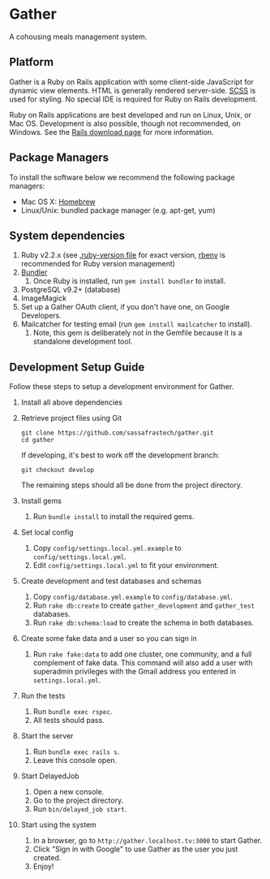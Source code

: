 # Gather
A cohousing meals management system.

## Platform
Gather is a Ruby on Rails application with some client-side JavaScript for dynamic view elements. HTML is generally rendered server-side. [SCSS](http://sass-lang.com/) is used for styling. No special IDE is required for Ruby on Rails development.

Ruby on Rails applications are best developed and run on Linux, Unix, or Mac OS. Development is also possible, though not recommended, on Windows. See the [Rails download page](http://rubyonrails.org/download/) for more information.

## Package Managers

To install the software below we recommend the following package managers:

- Mac OS X: [Homebrew](http://brew.sh/)
- Linux/Unix: bundled package manager (e.g. apt-get, yum)

## System dependencies
1. Ruby v2.2.x (see [.ruby-version file](.ruby-version) for exact version, [rbenv](https://github.com/sstephenson/rbenv) is recommended for Ruby version management)
1. [Bundler](http://bundler.io/)
    1. Once Ruby is installed, run `gem install bundler` to install.
1. PostgreSQL v9.2+ (database)
1. ImageMagick
1. Set up a Gather OAuth client, if you don't have one, on Google Developers.
1. Mailcatcher for testing email (run `gem install mailcatcher` to install).
    1. Note, this gem is deliberately not in the Gemfile because it is a standalone development tool.

## Development Setup Guide
Follow these steps to setup a development environment for Gather.

1. Install all above dependencies

1. Retrieve project files using Git
    ```
    git clone https://github.com/sassafrastech/gather.git
    cd gather
    ```

    If developing, it's best to work off the development branch:
    ```
    git checkout develop
    ```

    The remaining steps should all be done from the project directory.

1. Install gems
    1. Run `bundle install` to install the required gems.

1. Set local config
    1. Copy `config/settings.local.yml.example` to `config/settings.local.yml`.
    1. Edit `config/settings.local.yml` to fit your environment.

1. Create development and test databases and schemas
    1. Copy `config/database.yml.example` to `config/database.yml`.
    1. Run `rake db:create` to create `gather_development` and `gather_test` databases.
    1. Run `rake db:schema:load` to create the schema in both databases.

1. Create some fake data and a user so you can sign in
    1. Run `rake fake:data` to add one cluster, one community, and a full complement of fake data. This command will also add a user with superadmin privileges with the Gmail address you entered in `settings.local.yml`.

1. Run the tests
    1. Run `bundle exec rspec`.
    1. All tests should pass.

1. Start the server
    1. Run `bundle exec rails s`.
    1. Leave this console open.

1. Start DelayedJob
    1. Open a new console.
    1. Go to the project directory.
    1. Run `bin/delayed_job start`.

1. Start using the system
    1. In a browser, go to `http://gather.localhost.tv:3000` to start Gather.
    1. Click "Sign in with Google" to use Gather as the user you just created.
    1. Enjoy!
